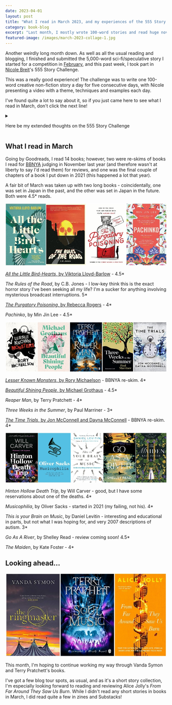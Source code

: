 ```yaml
---
date: 2023-04-01
layout: post
title: "What I read in March 2023, and my experiences of the 555 Story Challenge"
category: book-blog
excerpt: "Last month, I mostly wrote 100-word stories and read huge novels set in Japan."
featured-image: /images/march-2023-collage-1.jpg
---
```


Another weirdly long month down. As well as all the usual reading and blogging, I finished and submitted the 5,000-word sci-fi/speculative story I started for a competition in [February](/what-i-read-in-february-2023), and this past week, I took part in [Nicole Breit](https://www.nicolebreit.com/)'s 555 Story Challenge.

This was a really good experience! The challenge was to write one 100-word creative non-fiction story a day for five consecutive days, with Nicole presenting a video with a theme, techniques and examples each day.

I've found quite a lot to say about it, so if you just came here to see what I read in March, don't click the next line!

<details>

<summary><p>Here be my extended thoughts on the 555 Story Challenge</p></summary>

<p>This challenge suited me perfectly, as I'm most motivated to write when I'm given a prompt, a word limit, and a deadline (no, 22 years(!) in the British education system hasn't ruined me, what are you talking about?).</p>

<p>I'm really pleased with what I came up with, and it's so tempting to put what I wrote on my blog right now (this is why I could never be an academic), but I must let the dust settle a bit, then look into submitting them to competitions/journals. But for now, here are five things I gained from this experience:</p>

<p><strong>1. The obvious one: I now have five pieces of writing I didn't have before!</strong></p>

<p><strong>2. A technique that works better for me than free writing/"morning pages".</strong></p>

<p>When I've done free writing in the past, I've tended to ruminate myself into a hole, it's felt a bit too self-indulgent/obsessive, and I've never looked at it again (I have a lot of frenzied, quite frankly concerning scribbles from 2021 that I need to get around to shredding).</p>

<p>Having a strict word limit means I don't feel like I'm just rambling about myself, and I'm using my "editing" muscle rather than my "write something, anything!" one.</p>

<p>Not that the latter exercise doesn't have its place - I find it useful, especially in conjunction with a gin-in-a-tin or two (drink responsibly), for banging out draft zeroes of fiction short stories without getting held up by my inhibitions or trying to nail down precise details about events, characters, or settings.</p>

<p><strong>3. Confidence in my future writing.</strong></p>

<p>The piece I had published in the <a href="https://www.amazon.co.uk/Colchester-WriteNight-Short-Prose-Collection-ebook/dp/B09JHXZ5RM/">Colchester WriteNight anthology</a> the other year comprised three scenes, in which I was writing creatively at ages six, 20, and 32. But all the short stories I've written since then have followed a more traditional format, and I've been questioning whether that first short story was "legitimate" (I know, I know).</p>

<p>Nicole showed us examples of published and award-winning creative non-fiction made up of a number of short pieces describing related experiences. It's allowed! Encouraged, even!</p>

<p><strong>4. Ideas for my future writing.</strong></p>

<p>Big news: Colchester Arts Centre have put seven Emotional Madness shows in the diary, taking us up to the end of 2024. The next one is on <a href="https://www.colchesterartscentre.com/events/performance/emotional-madness-with-maryann-mates-2/">Tuesday 16 May</a>.</p>

<p>But that means I quite possibly need to conjure up seven new 1,500ish-word stories. My hope going into the 555 Story Challenge was that it would shake loose some ideas for these, and it has.</p>

<p>The stories I read at the two shows I've done so far were pretty standard short fiction, but used my own experiences as a jumping-off point. I'm open to doing that again if inspiration strikes, but I'm now also buzzing with ideas for potential stories in the collage style described above.</p>

<p><strong>5. Themes and messages emerging.</strong></p>

<p>Over the course of the week, two main themes/messages jumped out from the body of work I created.</p>

<p>One was the pleasure I get from opening and closing things I can hold in my hand. On Monday, it was Polly Pockets and my wireless earbuds case; on Friday, it was horse chestnuts.</p>

<p>The other was the importance to me of feeling visible and valued. On Tuesday, it was the lack thereof at school and in my first year of university; on Wednesday, it was my cat choosing to sleep next to me; on Thursday, it was someone I know being so kind and attentive when I saw them for the first time in 18 months, I believe they set the wheels of my recovery in motion (<em>insert vomit emoji</em>).</p>

</details>

## What I read in March

Going by Goodreads, I read 14 books; however, two were re-skims of books I read for [BBNYA](https://www.bbnya.com/) judging in November last year (and therefore wasn't at liberty to say I'd read them) for reviews, and one was the final couple of chapters of a book I put down in 2021 (this happened a lot that year).

A fair bit of March was taken up with two long books - coincidentally, one was set in Japan in the past, and the other was set in Japan in the future. Both were 4.5* reads.

![All the Little Bird-Hearts, The Rules of the Road, The Purgatory Poisoning, Pachinko](/images/march-2023-collage-1.jpg)

[<cite>All the Little Bird-Hearts</cite>, by Viktoria Lloyd-Barlow](/blog-tour-all-the-little-bird-hearts/) - 4.5*

<cite>The Rules of the Road</cite>, by C.B. Jones - I low-key think this is the exact horror story I've been seeking all my life? I'm a sucker for anything involving mysterious broadcast interruptions. 5*

[<cite>The Purgatory Poisoning</cite>, by Rebecca Rogers](/blog-tour-the-purgatory-poisoning/) - 4*

<cite>Pachinko</cite>, by Min Jin Lee - 4.5*

![Lesser Known Monsters, Beautiful Shining People, Reaper Man, Three Weeks in the Summer, The Time Trials](/images/march-2023-collage-2.jpg)

[<cite>Lesser Known Monsters</cite>, by Rory Michaelson](/blog-tour-lesser-known-monsters/) - BBNYA re-skim. 4*

[<cite>Beautiful Shining People</cite>, by Michael Grothaus](/blog-tour-beautiful-shining-people/) - 4.5*

<cite>Reaper Man</cite>, by Terry Pratchett - 4*

<cite>Three Weeks in the Summer</cite>, by Paul Marriner - 3*

[<cite>The Time Trials</cite>, by Jon McConnell and Dayna McConnell](/blog-tour-the-time-trials/) - BBNYA re-skim. 4*

![Hinton Hollow Death Trip, Musicophilia, This is your Brain on Music, Go As A River, The Maiden](/images/march-2023-collage-3.jpg)

<cite>Hinton Hollow Death Trip</cite>, by Will Carver - good, but I have some reservations about one of the deaths. 4*

<cite>Musicophilia</cite>, by Oliver Sacks - started in 2021 (my failing, not his). 4*

<cite>This is your Brain on Music</cite>, by Daniel Levitin - interesting and educational in parts, but not what I was hoping for, and very 2007 descriptions of autism. 3*

<cite>Go As A River</cite>, by Shelley Read - review coming soon! 4.5*

<cite>The Maiden</cite>, by Kate Foster - 4*

## Looking ahead...

![The Ringmaster, Soul Music, From Far Around They Saw Us Burn](/images/march-2023-collage-4.jpg)

This month, I'm hoping to continue working my way through Vanda Symon and Terry Pratchett's books.

I've got a few blog tour spots, as usual, and as it's a short story collection, I'm especially looking forward to reading and reviewing Alice Jolly's <cite>From Far Around They Saw Us Burn</cite>. While I didn't read any short stories in books in March, I did read quite a few in zines and Substacks!